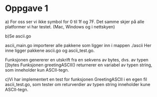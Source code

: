 # Oppgave 1
a) For oss ser vi ikke symbol for 0 til 1f og 7F. Det samme skjer på alle
platformer vi har testet. (Mac, Windows og i nettskyen)

b)Se ascii.go

ascii_main.go importerer alle pakkene som ligger inn i mappen ./ascii
Her inne ligger pakkene ascii.go og ascii_test.go.

Funksjonen genererer en utskrift fra en sekvens av bytes, dvs. av typen
[]bytes
Funksjonen greetingASCII() returnerer en variabel av typen string,
som inneholder kun ASCII-tegn.

c)Vi har implementert en test for funksjonen GreetingASCII i en egen fil
ascii_test.go, som tester om returverdier av typen string inneholder kune
ASCII-tegn.
